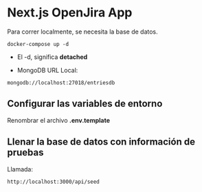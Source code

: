 # Next.js OpenJira App

Para correr localmente, se necesita la base de datos.

```
docker-compose up -d
```

- El -d, significa **detached**

- MongoDB URL Local:

```
mongodb://localhost:27018/entriesdb
```

## Configurar las variables de entorno

Renombrar el archivo **.env.template**

## Llenar la base de datos con información de pruebas

Llamada:

```
http://localhost:3000/api/seed
```
